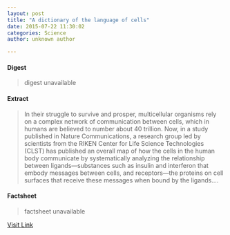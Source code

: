 ```yaml
---
layout: post
title: "A dictionary of the language of cells"
date: 2015-07-22 11:30:02
categories: Science
author: unknown author

---
```



#### Digest
>digest unavailable

#### Extract
>In their struggle to survive and prosper, multicellular organisms rely on a complex network of communication between cells, which in humans are believed to number about 40 trillion. Now, in a study published in Nature Communications, a research group led by scientists from the RIKEN Center for Life Science Technologies (CLST) has published an overall map of how the cells in the human body communicate by systematically analyzing the relationship between ligands—substances such as insulin and interferon that embody messages between cells, and receptors—the proteins on cell surfaces that receive these messages when bound by the ligands....

#### Factsheet
>factsheet unavailable

[Visit Link](http://phys.org/news/2015-07-dictionary-language-cells.html)


